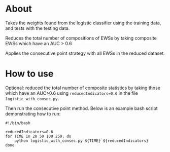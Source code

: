# About
Takes the weights found from the logistic classifier using the training data, and tests with the testing data.

Reduces the total number of compositions of EWSs by taking composite EWSs which have an AUC > 0.6

Applies the consecutive point strategy with all EWSs in the reduced dataset. 

# How to use
Optional: reduced the total number of composite statistics by taking those which have an AUC>0.6 using `reducedIndicators=0.6`  in the file `logistic_with_consec.py`.

Then run the consecutive point method.  Below is an example bash script demonstrating how to run:
```
#!/bin/bash

reducedIndicators=0.6
for TIME in 20 50 100 250; do
    python logistic_with_consec.py ${TIME} ${reducedIndicators}
done 

```
